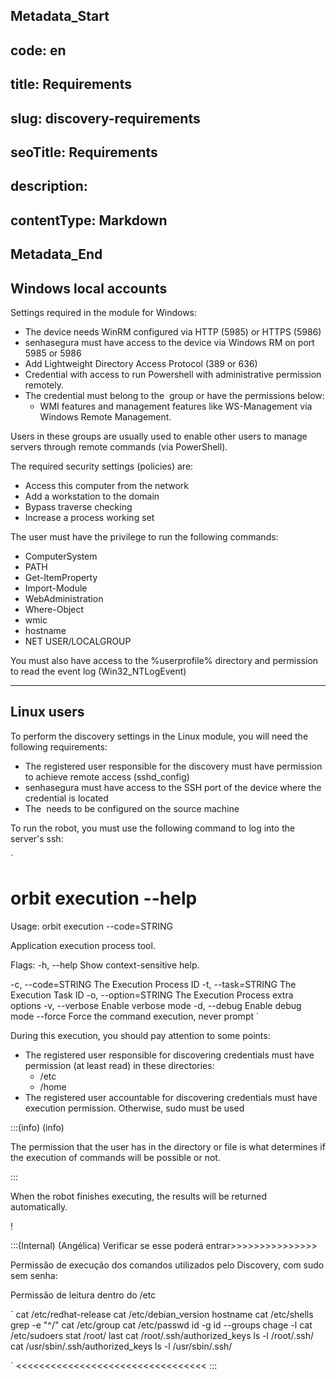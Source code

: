 ## Metadata_Start 
## code: en
## title: Requirements 
## slug: discovery-requirements 
## seoTitle: Requirements 
## description:  
## contentType: Markdown 
## Metadata_End
## Windows local accounts

Settings required in the module for Windows:

- The device needs WinRM configured via HTTP (5985) or HTTPS (5986)
- senhasegura must have access to the device via Windows RM on port 5985 or 5986
- Add Lightweight Directory Access Protocol (389 or 636)
- Credential with access to run Powershell with administrative permission remotely.
- The credential must belong to the  group or have the permissions below:
    - WMI features and management features like WS-Management via Windows Remote Management.

Users in these groups are usually used to enable other users to manage servers through remote commands (via PowerShell).

The required security settings (policies) are:

- Access this computer from the network
- Add a workstation to the domain
- Bypass traverse checking
- Increase a process working set

The user must have the privilege to run the following commands:

- ComputerSystem
- PATH
- Get-ItemProperty
- Import-Module
- WebAdministration
- Where-Object
- wmic
- hostname
- NET USER/LOCALGROUP

You must also have access to the %userprofile% directory and permission to read the event log (Win32_NTLogEvent)

---

## Linux users

To perform the discovery settings in the Linux module, you will need the following requirements:

- The registered user responsible for the discovery must have permission to achieve remote access (sshd_config)
- senhasegura must have access to the SSH port of the device where the credential is located
- The  needs to be configured on the source machine

To run the robot, you must use the following command to log into the server's ssh:

`
# orbit execution --help
Usage: orbit execution --code=STRING

Application execution process tool.

Flags:
  -h, --help             Show context-sensitive help.

  -c, --code=STRING      The Execution Process ID
  -t, --task=STRING      The Execution Task ID
  -o, --option=STRING    The Execution Process extra options
  -v, --verbose          Enable verbose mode
  -d, --debug            Enable debug mode
      --force            Force the command execution, never prompt
`

During this execution, you should pay attention to some points:

- The registered user responsible for discovering credentials must have permission (at least read) in these directories:
    - /etc
    - /home
- The registered user accountable for discovering credentials must have execution permission. Otherwise, sudo must be used

:::(info) (info)

The permission that the user has in the directory or file is what determines if the execution of commands will be possible or not.

:::


When the robot finishes executing, the results will be returned automatically.

!

:::(Internal) (Angélica)
Verificar se esse poderá entrar>>>>>>>>>>>>>>>

Permissão de execução dos comandos utilizados pelo Discovery, com sudo sem senha:

Permissão de leitura dentro do /etc

`
cat /etc/redhat-release
cat /etc/debian_version
hostname
cat /etc/shells
grep -e "^/"
cat /etc/group
cat /etc/passwd
id -g
id --groups
chage -l
cat /etc/sudoers
stat /root/
last
cat /root/.ssh/authorized_keys
ls -l /root/.ssh/
cat /usr/sbin/.ssh/authorized_keys
ls -l /usr/sbin/.ssh/

`
<<<<<<<<<<<<<<<<<<<<<<<<<<<<<<<<<
:::
